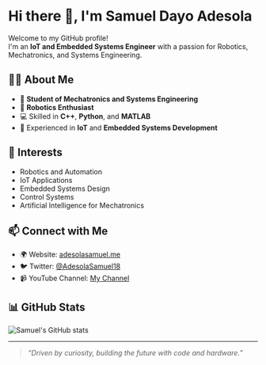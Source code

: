 # Hi there 👋, I'm Samuel Dayo Adesola

Welcome to my GitHub profile!  
I'm an **IoT and Embedded Systems Engineer** with a passion for Robotics, Mechatronics, and Systems Engineering.

## 👨‍💻 About Me
- 🚀 **Student of Mechatronics and Systems Engineering**
- 🤖 **Robotics Enthusiast**
- 💻 Skilled in **C++**, **Python**, and **MATLAB**
- 🔌 Experienced in **IoT** and **Embedded Systems Development**

## 🌱 Interests
- Robotics and Automation
- IoT Applications
- Embedded Systems Design
- Control Systems
- Artificial Intelligence for Mechatronics

## 📫 Connect with Me
- 🌍 Website: [adesolasamuel.me](https://adesolasamuel.me)
- 🐦 Twitter: [@AdesolaSamuel18](https://twitter.com/AdesolaSamuel18)
- 📹 YouTube Channel: [My Channel](https://www.youtube.com/@RolesAcademy) 

## 📊 GitHub Stats
![Samuel's GitHub stats](https://github-readme-stats.vercel.app/api?username=adesolasamuel&show_icons=true&theme=radical)

---

> _“Driven by curiosity, building the future with code and hardware.”_
